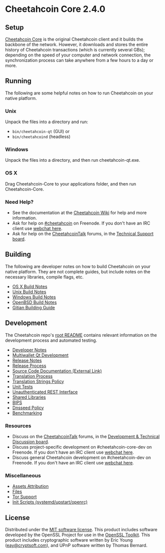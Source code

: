 Cheetahcoin Core 2.4.0
=====================

Setup
---------------------
[Cheetahcoin Core](http://cheetahcoin.org/en/download) is the original Cheetahcoin client and it builds the backbone of the network. However, it downloads and stores the entire history of Cheetahcoin transactions (which is currently several GBs); depending on the speed of your computer and network connection, the synchronization process can take anywhere from a few hours to a day or more.

Running
---------------------
The following are some helpful notes on how to run Cheetahcoin on your native platform.

### Unix

Unpack the files into a directory and run:

- `bin/cheetahcoin-qt` (GUI) or
- `bin/cheetahcoind` (headless)

### Windows

Unpack the files into a directory, and then run cheetahcoin-qt.exe.

### OS X

Drag Cheetahcoin-Core to your applications folder, and then run Cheetahcoin-Core.

### Need Help?

* See the documentation at the [Cheetahcoin Wiki](https://en.cheetahcoin.it/wiki/Main_Page)
for help and more information.
* Ask for help on [#cheetahcoin](http://webchat.freenode.net?channels=cheetahcoin) on Freenode. If you don't have an IRC client use [webchat here](http://webchat.freenode.net?channels=cheetahcoin).
* Ask for help on the [CheetahcoinTalk](https://cheetahcointalk.org/) forums, in the [Technical Support board](https://cheetahcointalk.org/index.php?board=4.0).

Building
---------------------
The following are developer notes on how to build Cheetahcoin on your native platform. They are not complete guides, but include notes on the necessary libraries, compile flags, etc.

- [OS X Build Notes](build-osx.md)
- [Unix Build Notes](build-unix.md)
- [Windows Build Notes](build-windows.md)
- [OpenBSD Build Notes](build-openbsd.md)
- [Gitian Building Guide](gitian-building.md)

Development
---------------------
The Cheetahcoin repo's [root README](/README.md) contains relevant information on the development process and automated testing.

- [Developer Notes](developer-notes.md)
- [Multiwallet Qt Development](multiwallet-qt.md)
- [Release Notes](release-notes.md)
- [Release Process](release-process.md)
- [Source Code Documentation (External Link)](https://dev.visucore.com/cheetahcoin/doxygen/)
- [Translation Process](translation_process.md)
- [Translation Strings Policy](translation_strings_policy.md)
- [Unit Tests](unit-tests.md)
- [Unauthenticated REST Interface](REST-interface.md)
- [Shared Libraries](shared-libraries.md)
- [BIPS](bips.md)
- [Dnsseed Policy](dnsseed-policy.md)
- [Benchmarking](benchmarking.md)

### Resources
* Discuss on the [CheetahcoinTalk](https://cheetahcointalk.org/) forums, in the [Development & Technical Discussion board](https://cheetahcointalk.org/index.php?board=6.0).
* Discuss project-specific development on #cheetahcoin-core-dev on Freenode. If you don't have an IRC client use [webchat here](http://webchat.freenode.net/?channels=cheetahcoin-core-dev).
* Discuss general Cheetahcoin development on #cheetahcoin-dev on Freenode. If you don't have an IRC client use [webchat here](http://webchat.freenode.net/?channels=cheetahcoin-dev).

### Miscellaneous
- [Assets Attribution](assets-attribution.md)
- [Files](files.md)
- [Tor Support](tor.md)
- [Init Scripts (systemd/upstart/openrc)](init.md)

License
---------------------
Distributed under the [MIT software license](http://www.opensource.org/licenses/mit-license.php).
This product includes software developed by the OpenSSL Project for use in the [OpenSSL Toolkit](https://www.openssl.org/). This product includes
cryptographic software written by Eric Young ([eay@cryptsoft.com](mailto:eay@cryptsoft.com)), and UPnP software written by Thomas Bernard.
